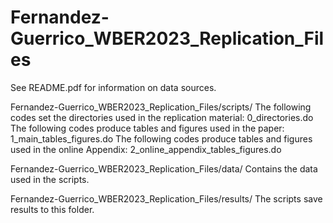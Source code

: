 # Fernandez-Guerrico_WBER2023_Replication_Files

See README.pdf for information on data sources.

Fernandez-Guerrico_WBER2023_Replication_Files/scripts/ 
The following codes set the directories used in the replication material:
0_directories.do  
The following codes produce tables and figures used in the paper:
1_main_tables_figures.do 
The following codes produce tables and figures used in the online Appendix:
2_online_appendix_tables_figures.do

Fernandez-Guerrico_WBER2023_Replication_Files/data/ 
Contains the data used in the scripts.

Fernandez-Guerrico_WBER2023_Replication_Files/results/ 
The scripts save results to this folder.
